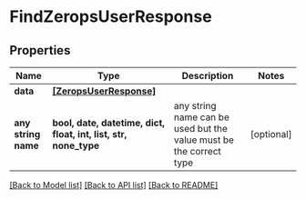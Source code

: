 # FindZeropsUserResponse


## Properties
Name | Type | Description | Notes
------------ | ------------- | ------------- | -------------
**data** | [**[ZeropsUserResponse]**](ZeropsUserResponse.md) |  | 
**any string name** | **bool, date, datetime, dict, float, int, list, str, none_type** | any string name can be used but the value must be the correct type | [optional]

[[Back to Model list]](../README.md#documentation-for-models) [[Back to API list]](../README.md#documentation-for-api-endpoints) [[Back to README]](../README.md)


